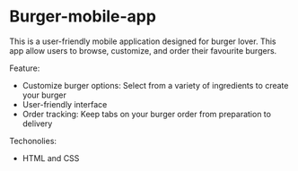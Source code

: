 # Burger-mobile-app
This is a user-friendly mobile application designed for burger lover. This app allow users to browse, customize, and order their favourite burgers.

Feature:
- Customize burger options: Select from a variety of ingredients to create your burger
- User-friendly interface
- Order tracking: Keep tabs on your burger order from preparation to delivery

Techonolies:
- HTML and CSS
